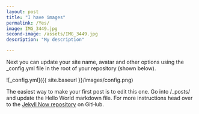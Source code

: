 ```yaml
---
layout: post
title: "I have images"
permalink: /Yes/
image: IMG_3449.jpg
second-image: /assets/IMG_3449.jpg
description: "My description"

---
```



Next you can update your site name, avatar and other options using the _config.yml file in the root of your repository (shown below).

![_config.yml]({{ site.baseurl }}/images/config.png)

The easiest way to make your first post is to edit this one. Go into /_posts/ and update the Hello World markdown file. For more instructions head over to the [Jekyll Now repository](https://github.com/barryclark/jekyll-now) on GitHub.
